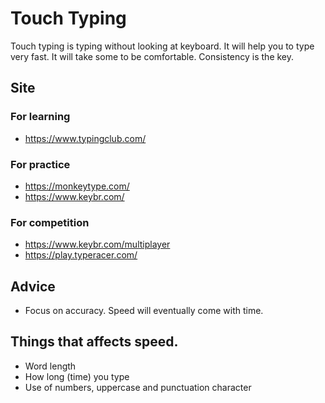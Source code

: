 # Touch Typing

Touch typing is typing without looking at keyboard. It will help you to
type very fast. It will take some to be comfortable. Consistency is the
key.

## Site

### For learning

- <https://www.typingclub.com/>

### For practice

- <https://monkeytype.com/>
- <https://www.keybr.com/>

### For competition

- <https://www.keybr.com/multiplayer>
- <https://play.typeracer.com/>


## Advice

- Focus on accuracy. Speed will eventually come with time.


## Things that affects speed.

- Word length
- How long (time) you type
- Use of numbers, uppercase and punctuation character

